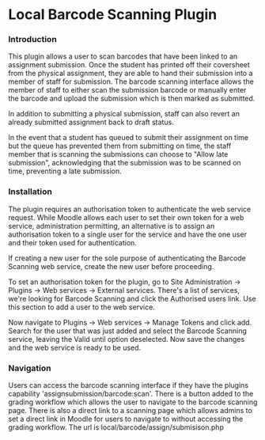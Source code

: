 # Local Barcode Scanning Plugin

### Introduction

This plugin allows a user to scan barcodes that have been linked to an assignment submission. Once the student has printed off their coversheet from the physical assignment, they are able to hand their submission into a member of staff for submission. The barcode scanning interface allows the member of staff to either scan the submission barcode or manually enter the barcode and upload the submission which is then marked as submitted.

In addition to submitting a physical submission, staff can also revert an already submitted assignment back to draft status.

In the event that a student has queued to submit their assignment on time but the queue has prevented them from submitting on time, the staff member that is scanning the submissions can choose to "Allow late submission", acknowledging that the submission was to be scanned on time, preventing a late submission.

### Installation

The plugin requires an authorisation token to authenticate the web service request. While Moodle allows each user to set their own token for a web service, administration permitting, an alternative is to assign an authorisation token to a single user for the service and have the one user and their token used for authentication.

If creating a new user for the sole purpose of authenticating the Barcode Scanning web service, create the new user before proceeding.

To set an authorisation token for the plugin, go to Site Administration -> Plugins -> Web services -> External services. There's a list of services, we're looking for Barcode Scanning and click the Authorised users link. Use this section to add a user to the web service.

Now navigate to Plugins -> Web services -> Manage Tokens and click add. Search for the user that was just added and select the Barcode Scanning service, leaving the Valid until option deselected. Now save the changes and the web service is ready to be used.

### Navigation

Users can access the barcode scanning interface if they have the plugins capability 'assignsubmission/barcode:scan'. There is a button added to the grading workflow which allows the user to navigate to the barcode scanning page. There is also a direct link to a scanning page which allows admins to set a direct link in Moodle for users to navigate to without accessing the grading workflow. The url is local/barcode/assign/submisison.php